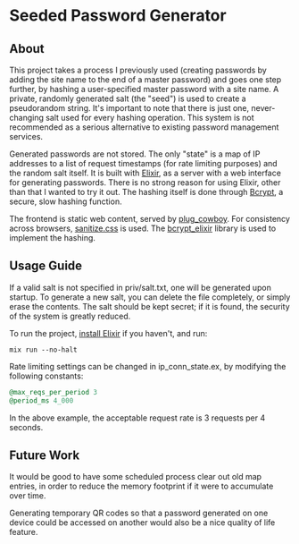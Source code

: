 # Seeded Password Generator

## About

This project takes a process I previously used (creating passwords by adding the site name to the end of a master password) and goes one step further, by hashing a user-specified master password with a site name. A private, randomly generated salt (the "seed") is used to create a pseudorandom string. It's important to note that there is just one, never-changing salt used for every hashing operation. This system is not recommended as a serious alternative to existing password management services.

Generated passwords are not stored. The only "state" is a map of IP addresses to a list of request timestamps (for rate limiting purposes) and the random salt itself. It is built with [Elixir](https://elixir-lang.org/), as a server with a web interface for generating passwords. There is no strong reason for using Elixir, other than that I wanted to try it out. The hashing itself is done through [Bcrypt](https://en.wikipedia.org/wiki/Bcrypt), a secure, slow hashing function.

The frontend is static web content, served by [plug_cowboy](https://github.com/elixir-plug/plug_cowboy). For consistency across browsers, [sanitize.css](https://github.com/csstools/sanitize.css) is used. The [bcrypt_elixir](https://hexdocs.pm/bcrypt_elixir/Bcrypt.html) library is used to implement the hashing.

## Usage Guide

If a valid salt is not specified in priv/salt.txt, one will be generated upon startup. To generate a new salt, you can delete the file completely, or simply erase the contents. The salt should be kept secret; if it is found, the security of the system is greatly reduced.

To run the project, [install Elixir](https://elixir-lang.org/install.html) if you haven't, and run:

`mix run --no-halt`

Rate limiting settings can be changed in ip_conn_state.ex, by modifying the following constants:

```Elixir
@max_reqs_per_period 3
@period_ms 4_000
```
In the above example, the acceptable request rate is 3 requests per 4 seconds.

## Future Work

It would be good to have some scheduled process clear out old map entries, in order to reduce the memory footprint if it were to accumulate over time.

Generating temporary QR codes so that a password generated on one device could be accessed on another would also be a nice quality of life feature.